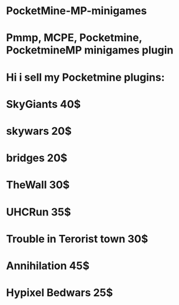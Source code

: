 # PocketMine-MP-minigames
# Pmmp, MCPE, Pocketmine, PocketmineMP minigames plugin


# Hi i sell my Pocketmine plugins:

# SkyGiants   40$
# skywars     20$
# bridges     20$
# TheWall     30$
# UHCRun      35$
# Trouble in Terorist town  30$
# Annihilation  45$
# Hypixel Bedwars    25$

